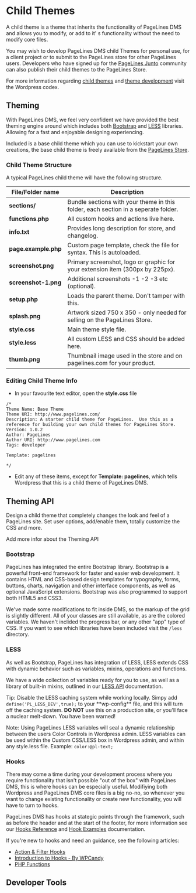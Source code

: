 # Child Themes #

A child theme is a theme that inherits the functionality of PageLines DMS and allows you to modify, or add to it' s functionality without the need to modify core files.

You may wish to develop PageLines DMS child Themes for personal use, for a client project or to submit to the PageLines store for other PageLines users. Developers who have signed up for the [PageLines Junto](http://developer.pagelines.com/apply/) community can also publish their child themes to the PageLines Store.

For more information regarding [child themes](http://codex.wordpress.org/Child_Themes) and [theme development](http://codex.wordpress.org/Theme_Development) visit the Wordpress codex.

## Theming ##

With PageLines DMS, we feel very confident we have provided the best theming engine around which includes both [Bootstrap](http://twitter.github.io/bootstrap/) and [LESS](http://lesscss.org/) libraries. Allowing for a fast and enjoyable designing experiencing.

Included is a base child theme which you can use to kickstart your own creations, the base child theme is freely available from the [PageLines Store](http://www.pagelines.com/store).

### Child Theme Structure ###

A typical PageLines child theme will have the following structure.

<table class="table table-striped table-bordered">
  <thead>
    <tr>
      <th>File/Folder name</th>
      <th>Description</th>
    </tr>
  </thead>
  <tbody>
    <tr>
      <td><strong>sections/</strong></td>
      <td>Bundle sections with your theme in this folder, each section in a seperate folder.</td>
    </tr>
    <tr>
      <td><strong>functions.php</strong></td>
      <td>All custom hooks and actions live here.</td>
    </tr>
    <tr>
      <td><strong>info.txt</strong></td>
      <td>Provides long description for store, and changelog.</td>
    </tr>
    <tr>
      <td><strong>page.example.php</strong></td>
      <td>Custom page template, check the file for syntax. This is autoloaded.</td>
    </tr>
    <tr>
      <td><strong>screenshot.png</strong></td>
      <td>Primary screenshot, logo or graphic for your extension item (300px by 225px).</td>
    </tr>
    <tr>
      <td><strong>screenshot-1.png</strong></td>
      <td>Additional screenshots -1 -2 -3 etc (optional).</td>
    </tr>
    <tr>
      <td><strong>setup.php</strong></td>
      <td>Loads the parent theme. Don't tamper with this.</td>
    </tr>
    <tr>
      <td><strong>splash.png</strong></td>
      <td>Artwork sized 750 x 350 - only needed for selling on the PageLines Store.</td>
    </tr>
    <tr>
      <td><strong>style.css</strong></td>
      <td>Main theme style file.</td>
    </tr>
    <tr>
      <td><strong>style.less</strong></td>
      <td>All custom LESS and CSS should be added here.</td>
    </tr>
    <tr>
      <td><strong>thumb.png</strong></td>
      <td>Thumbnail image used in the store and on pagelines.com for your product.</td>
    </tr>
  </tbody>
</table>

### Editing Child Theme Info ###

* In your favourite text editor, open the **style.css** file

~~~ .php
/*  
Theme Name: Base Theme
Theme URI: http://www.pagelines.com/
Description: A starter child theme for PageLines.  Use this as a reference for building your own child themes for PageLines Store.
Version: 1.0.2
Author: PageLines
Author URI: http://www.pagelines.com
Tags: developer

Template: pagelines

*/
~~~

* Edit any of these items, except for **Template: pagelines**, which tells Wordpress that this is a child theme of PageLines DMS.


## Theming API ##

Design a child theme that completely changes the look and feel of a PageLines site. Set user options, add/enable them, totally customize the CSS and more.

Add more infor about the Theming API

### Bootstrap ###

PageLines has integrated the entire Bootstrap library. Bootstrap is a powerful front-end framework for faster and easier web development. It contains HTML and CSS-based design templates for typography, forms, buttons, charts, navigation and other interface components, as well as optional JavaScript extensions. Bootstrap was also programmed to support both HTML5 and CSS3.

We've made some modifications to fit inside DMS, so the markup of the grid is slightly different. All of your classes are still available, as are the colored variables. We haven't inclided the progress bar, or any other "app" type of CSS. If you want to see which libraries have been included visit the `/less` directory.

### LESS ###

As well as Bootstrap, PageLines has integration of LESS, LESS extends CSS with dynamic behavior such as variables, mixins, operations and functions.

We have a wide collection of variables ready for you to use, as well as a library of built-in mixins, outlined in our [LESS API](/less-api) documentation.

<p><span class="label label-info" style="margin-right:5px">Tip:</span>Disable the LESS caching system while working locally. Simpy add <code>define('PL_LESS_DEV',true);</code> to your **wp-config** file, and this will turn off the caching system. <strong><span class="str">DO NOT</span></strong> use this on a production site, or you'll face a nuclear melt-down. You have been warned!</p>

<p><span class="label label-success" style="margin-right:5px">Note:</span>Using PageLines LESS variables will seal a dynamic relationship between the users Color Controls in Wordpress admin. LESS variables can be used within the Custom CSS/LESS box in Wordpress admin, and within any style.less file. Example: <code>color:@pl-text;</code></p>

### Hooks ###

There may come a time during your development process where you require functionality that isn't possible "out of the box" with PageLines DMS, this is where hooks can be especially useful. Modifiying both Wordpress and PageLines DMS core files is a big no-no, so whenever you want to change existing functionality or create new functionality, you will have to turn to hooks.

PageLines DMS has hooks at stategic points through the framework, such as before the header and at the start of the footer, for more information see our [Hooks Reference](/hooks-reference) and [Hook Examples](/hook-examples) documentation.

If you're new to hooks and need an guidance, see the following articles:

* [Action & Filter Hooks](http://codex.wordpress.org/Plugin_API#Hooks.2C_Actions_and_Filters)
* [Introduction to Hooks - By WPCandy](http://wpcandy.com/teaches/how-to-use-wordpress-hooks/)
* [PHP Functions](http://www.w3schools.com/php/php_functions.asp)


## Developer Tools ##



